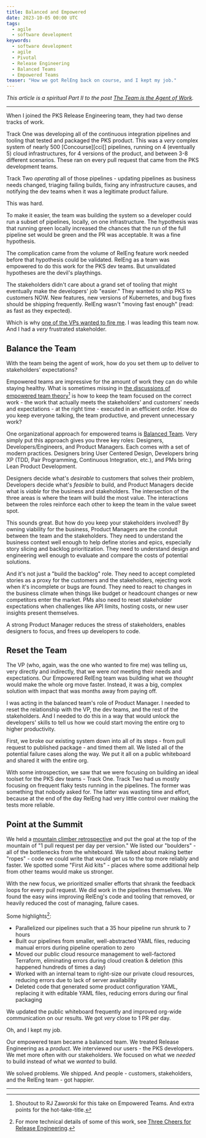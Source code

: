 ```yaml
---
title: Balanced and Empowered
date: 2023-10-05 00:00 UTC
tags:
  - agile
  - software development
keywords:
  - software development
  - agile
  - Pivotal
  - Release Engineering
  - Balanced Teams
  - Empowered Teams
teaser: "How we got RelEng back on course, and I kept my job."
---
```

[bt]: https://tanzu.vmware.com/developer/learningpaths/application-development/balanced-teams/
[cci]: https://concourse-ci.org/
[me]: https://dwf.bigpencil.net/team-is-the-agent-of-work/
[mtn]: https://userstorymap.io/mountain-climber-retrospective-template/
[rj]: https://rjzaworski.com/2023/09/do-we-even-need-managers
[3c]: https://dwf.bigpencil.net/releng-beer-talk/

_This article is a spiritual Part II to the post [The Team is the Agent of Work][me]._

---

When I joined the PKS Release Engineering team, they had two dense tracks of work.

Track One was developing all of the continuous integration pipelines and tooling that tested and packaged the PKS product. This was a _very_ complex system of nearly 500 [Concourse][cci[] pipelines, running on 4 (eventually 5) cloud infrastructures, for 4 versions of the product, and between 3-8 different scenarios. These ran on every pull request that came from the PKS development teams.

Track Two _operating_ all of those pipelines - updating pipelines as business needs changed, triaging failing builds, fixing any infrastructure causes, and notifying the dev teams when it was a legitimate product failure.

This was hard.

To make it easier, the team was building the system so a developer could run a subset of pipelines, locally, on one infrastructure. The hypothesis was that running green locally increased the chances that the run of the full pipeline set would be green and the PR was acceptable. It was a fine hypothesis.

The complication came from the volume of RelEng feature work needed before that hypothesis could be validated. RelEng as a team was empowered to do this work for the PKS dev teams. But unvalidated hypotheses are the devil's playthings.

The stakeholders didn't care about a grand set of tooling that might eventually make the developers' job "easier." They wanted to ship PKS to customers NOW. New features, new versions of Kubernetes, and bug fixes should be shipping frequently. RelEng wasn't "moving fast enough" (read: as fast as they expected).

Which is why [one of the VPs wanted to fire me][me]. I was leading this team now. And I had a _very_ frustrated stakeholder.

## Balance the Team

With the team being the agent of work, how do you set them up to deliver to stakeholders' expectations?

Empowered teams are impressive for the amount of work they can do while staying healthy. What is sometimes missing in [the discussions of empowered team theory][rj][^1] is how to keep the team focused on the correct work - the work that actually meets the stakeholders' and customers' needs and expectations - at the right time - executed in an efficient order. How do you keep everyone talking, the team productive, and prevent unnecessary work?

One organizational approach for empowered teams is [Balanced Team][bt]. Very simply put this approach gives you three key roles:  Designers, Developers/Engineers, and Product Managers. Each comes with a set of modern practices. Designers bring User Centered Design, Developers bring XP (TDD, Pair Programming, Continuous Integration, etc.), and PMs bring Lean Product Development.

Designers decide what's _desirable_ to customers that solves their problem, Developers decide what's _feasible_ to build, and Product Managers decide what is _viable_ for the business and stakeholders. The intersection of the three areas is where the team will build the most value. The interactions between the roles reinforce each other to keep the team in the value sweet spot.

This sounds great. But how do you keep your stakeholders involved? By owning viability for the business, Product Managers are the conduit between the team and the stakeholders. They need to understand the business context well enough to help define stories and epics, especially story slicing and backlog prioritization. They need to understand design and engineering well enough to evaluate and compare the costs of potential solutions.

And it's not just a "build the backlog" role. They need to accept completed stories as a proxy for the customers and the stakeholders, rejecting work when it's incomplete or bugs are found. They need to react  to changes in the business climate when things like budget or headcount changes or new competitors enter the market. PMs also need to reset stakeholder expectations when challenges like API limits, hosting costs, or new user insights present themselves.

A strong Product Manager reduces the stress of stakeholders, enables designers to focus, and frees up developers to code.

## Reset the Team

The VP (who, again, was the one who wanted to fire me) was telling us, very directly and indirectly, that we were _not_ meeting their needs and expectations. Our Empowered RelEng team was building what we _thought_ would make the whole org move faster. Instead, it was a big, complex solution with impact that was months away from paying off.

I was acting in the balanced team's role of Product Manager. I needed to reset the relationship with the VP, the dev teams, and the rest of the stakeholders. And I needed to do this in a way that would unlock the developers' skills to tell us how we could start moving the entire org to higher productivity.

First, we broke our existing system down into all of its steps - from pull request to published package - and timed them all. We listed all of the potential failure cases along the way. We put it all on a public whiteboard and shared it with the entire org.

With some introspection, we saw that we were focusing on building an ideal toolset for the PKS dev teams - Track One. Track Two had us mostly focusing on frequent flaky tests running in the pipelines. The former was something that nobody asked for. The latter was wasting time and effort, because at the end of the day RelEng had very little control over making the tests more reliable.

## Point at the Summit

We held a [mountain climber retrospective][mtn] and put the goal at the top of the mountain of "1 pull request per day per version." We listed our "boulders" - all of the bottlenecks from the whiteboard. We talked about making better "ropes" - code we could write that would get us to the top more reliably and faster. We spotted some "First Aid kits" - places where some additional help from other teams would make us stronger.

With the new focus, we prioritized smaller efforts that shrank the feedback loops for every pull request. We did work in the pipelines themselves. We found the easy wins improving RelEng's code and tooling that removed, or heavily reduced the cost of managing, failure cases.

Some highlights[^2]:

- Parallelized our pipelines such that a 35 hour pipeline run shrunk to 7 hours
- Built our pipelines from smaller, well-abstracted YAML files, reducing manual errors during pipeline operation to zero
- Moved our public cloud resource management to well-factored Terraform, eliminating errors during cloud creation & deletion (this happened hundreds of times a day)
- Worked with an internal team to right-size our private cloud resources, reducing errors due to lack of server availability
- Deleted code that generated some product configuration YAML, replacing it with editable YAML files, reducing errors during our final packaging

We updated the public whiteboard frequently and improved org-wide communication on our results. We got _very_ close to 1 PR per day.

Oh, and I kept my job.

Our empowered team became a balanced team. We treated Release Engineering as a _product_. We interviewed our users - the PKS developers. We met more often with our stakeholders. We focused on what we _needed_ to build instead of what we _wanted_ to build.

We solved problems. We shipped. And people - customers, stakeholders, and the RelEng team - got happier.

---
[^1]: Shoutout to RJ Zaworski for this take on Empowered Teams. And extra points for the hot-take-title.
[^2]: For more technical details of some of this work, see [Three Cheers for Release Engineering][3c].
